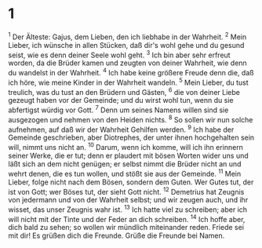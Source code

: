 # 1 
<sup>1</sup> Der Älteste: Gajus, dem Lieben, den ich liebhabe in der Wahrheit. <sup>2</sup> Mein Lieber, ich wünsche in allen Stücken, daß dir's wohl gehe und du gesund seist, wie es denn deiner Seele wohl geht. <sup>3</sup> Ich bin aber sehr erfreut worden, da die Brüder kamen und zeugten von deiner Wahrheit, wie denn du wandelst in der Wahrheit. <sup>4</sup> Ich habe keine größere Freude denn die, daß ich höre, wie meine Kinder in der Wahrheit wandeln. <sup>5</sup> Mein Lieber, du tust treulich, was du tust an den Brüdern und Gästen, <sup>6</sup> die von deiner Liebe gezeugt haben vor der Gemeinde; und du wirst wohl tun, wenn du sie abfertigst würdig vor Gott. <sup>7</sup> Denn um seines Namens willen sind sie ausgezogen und nehmen von den Heiden nichts. <sup>8</sup> So sollen wir nun solche aufnehmen, auf daß wir der Wahrheit Gehilfen werden. <sup>9</sup> Ich habe der Gemeinde geschrieben, aber Diotrephes, der unter ihnen hochgehalten sein will, nimmt uns nicht an. <sup>10</sup> Darum, wenn ich komme, will ich ihn erinnern seiner Werke, die er tut; denn er plaudert mit bösen Worten wider uns und läßt sich an dem nicht genügen; er selbst nimmt die Brüder nicht an und wehrt denen, die es tun wollen, und stößt sie aus der Gemeinde. <sup>11</sup> Mein Lieber, folge nicht nach dem Bösen, sondern dem Guten. Wer Gutes tut, der ist von Gott; wer Böses tut, der sieht Gott nicht. <sup>12</sup> Demetrius hat Zeugnis von jedermann und von der Wahrheit selbst; und wir zeugen auch, und ihr wisset, das unser Zeugnis wahr ist. <sup>13</sup> Ich hatte viel zu schreiben; aber ich will nicht mit der Tinte und der Feder an dich schreiben. <sup>14</sup> Ich hoffe aber, dich bald zu sehen; so wollen wir mündlich miteinander reden. Friede sei mit dir! Es grüßen dich die Freunde. Grüße die Freunde bei Namen. 